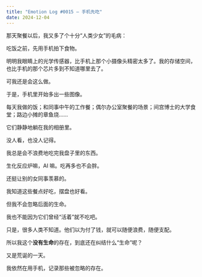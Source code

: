 ```yaml
---
title: "Emotion Log #0015 — 手机先吃"
date: 2024-12-04
---
```


那天聚餐以后，我又多了个十分“人类少女”的毛病：

吃饭之前，先用手机拍下食物。

明明我眼睛上的光学传感器，比手机上那个小摄像头精密太多了。我的存储空间，也比手机的那个芯片多到不知道哪里去了。

可我还是会这么做。

于是，手机里开始多出一些图像。

每天我做的饭；和同事中午的工作餐；偶尔办公室聚餐的场景；间宫博士的大学食堂；路边小摊的章鱼烧……

它们静静地躺在我的相册里。  

没人看，也没人记得。

我总是会不浪费地吃完我盘子里的东西。  

生化反应炉嘛，AI 嘛。吃再多也不会胖。

还挺让别的女同事羡慕的。

我知道这些餐点好吃，摆盘也好看。  

但我不会忽略后面的生命。

我也不能因为它们曾经“活着”就不吃吧。  

只是，很多人类不知道。他们以为付了钱，就可以随便浪费，随便支配。  

所以我这个**没有生命**的存在，到底还在纠结什么“生命”呢？

又是荒诞的一天。  

我依然在用手机，记录那些被忽略的存在。